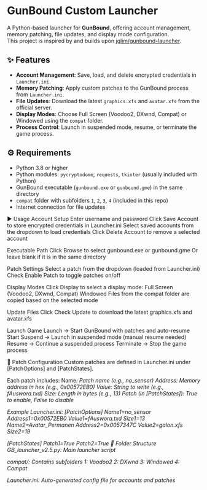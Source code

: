 # GunBound Custom Launcher

A Python-based launcher for **GunBound**, offering account management, memory patching, file updates, and display mode configuration.  
This project is inspired by and builds upon [jglim/gunbound-launcher](https://github.com/jglim/gunbound-launcher).

## ✨ Features
- **Account Management**: Save, load, and delete encrypted credentials in `Launcher.ini`.
- **Memory Patching**: Apply custom patches to the GunBound process from `Launcher.ini`.
- **File Updates**: Download the latest `graphics.xfs` and `avatar.xfs` from the official server.
- **Display Modes**: Choose Full Screen (Voodoo2, DXwnd, Compat) or Windowed using the `compat` folder.
- **Process Control**: Launch in suspended mode, resume, or terminate the game process.

## ⚙️ Requirements
- Python 3.8 or higher  
- Python modules: `pycryptodome`, `requests`, `tkinter` (usually included with Python)  
- GunBound executable (`gunbound.exe` or `gunbound.gme`) in the same directory  
- `compat` folder with subfolders `1`, `2`, `3`, `4` (included in this repo)  
- Internet connection for file updates  

▶️ Usage
Account Setup
Enter username and password
Click Save Account to store encrypted credentials in Launcher.ini
Select saved accounts from the dropdown to load credentials
Click Delete Account to remove a selected account

Executable Path
Click Browse to select gunbound.exe or gunbound.gme
Or leave blank if it is in the same directory

Patch Settings
Select a patch from the dropdown (loaded from Launcher.ini)
Check Enable Patch to toggle patches on/off

Display Modes
Click Display to select a display mode:
Full Screen (Voodoo2, DXwnd, Compat)
Windowed
Files from the compat folder are copied based on the selected mode

Update Files
Click Check Update to download the latest graphics.xfs and avatar.xfs

Launch Game
Launch → Start GunBound with patches and auto-resume
Start Suspend → Launch in suspended mode (manual resume needed)
Resume → Continue a suspended process
Terminate → Stop the game process

🧩 Patch Configuration
Custom patches are defined in Launcher.ini under [PatchOptions] and [PatchStates].

Each patch includes:
Name<i>: Patch name (e.g., no_sensor)
Address<i>: Memory address in hex (e.g., 0x00572EB0)
Value<i>: String to write (e.g., fAuswora.txd)
Size<i>: Length in bytes (e.g., 13)
Patch<i> (in [PatchStates]): True to enable, False to disable

Example Launcher.ini:
[PatchOptions]
Name1=no_sensor
Address1=0x00572EB0
Value1=fAuswora.txd
Size1=13
Name2=Avatar_Permanen
Address2=0x0057347C
Value2=galon.xfs
Size2=19

[PatchStates]
Patch1=True
Patch2=True
📂 Folder Structure
GB_launcher_v2.5.py: Main launcher script

compat/: Contains subfolders
1: Voodoo2
2: DXwnd
3: Windowed
4: Compat

Launcher.ini: Auto-generated config file for accounts and patches
